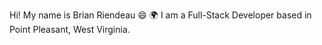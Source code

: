 Hi! My name is Brian Riendeau 😄
🌍  I am a Full-Stack Developer based in Point Pleasant, West Virginia.

